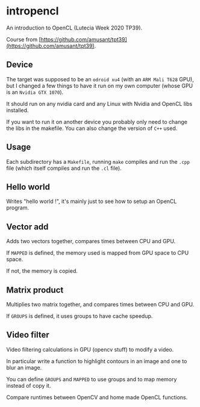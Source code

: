 # intropencl
An introduction to OpenCL (Lutecia Week 2020 TP39).

Course from [https://github.com/amusant/tpt39](https://github.com/amusant/tpt39).

## Device
The target was supposed to be an `odroid xu4` (with an `ARM Mali T628` GPU), but I changed a few things to have it run on my own computer (whose GPU is an `Nvidia GTX 1070`).

It should run on any nvidia card and any Linux with Nvidia and OpenCL libs installed.

If you want to run it on another device you probably only need to change the libs in the makefile. You can also change the version of `C++` used.

## Usage
Each subdirectory has a `Makefile`, running `make` compiles and run the `.cpp` file (which itself compiles and run the `.cl` file).

## Hello world
Writes "hello world !", it's mainly just to see how to setup an OpenCL program.

## Vector add
Adds two vectors together, compares times between CPU and GPU.

If `MAPPED` is defined, the memory used is mapped from GPU space to CPU space.

If not, the memory is copied.

## Matrix product
Multiplies two matrix together, and compares times between CPU and GPU.

If `GROUPS` is defined, it uses groups to have cache speedup.

## Video filter
Video filtering calculations in GPU (opencv stuff) to modify a video.

In particular write a function to highlight contours in an image and one to blur an image.

You can define `GROUPS` and `MAPPED` to use groups and to map memory instead of copy it.

Compare runtimes between OpenCV and home made OpenCL functions.
